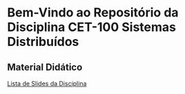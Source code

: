 # Bem-Vindo ao Repositório da Disciplina CET-100 Sistemas Distribuídos


## Material Didático

[Lista de Slides da Disciplina](profmathias/cet-100/blob/Slides/README.md)
